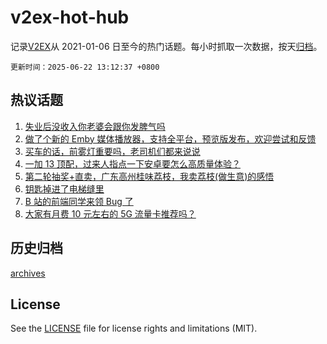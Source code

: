 # v2ex-hot-hub

 记录[V2EX](https://www.v2ex.com/)从 2021-01-06 日至今的热门话题。每小时抓取一次数据，按天[归档](archives)。

`更新时间：2025-06-22 13:12:37 +0800`

## 热议话题

1. [失业后没收入你老婆会跟你发脾气吗](https://www.v2ex.com/t/1140098)
1. [做了个新的 Emby 媒体播放器，支持全平台，预览版发布，欢迎尝试和反馈](https://www.v2ex.com/t/1140115)
1. [买车的话，前雾灯重要吗，老司机们都来说说](https://www.v2ex.com/t/1140102)
1. [一加 13 顶配，过来人指点一下安卓要怎么高质量体验？](https://www.v2ex.com/t/1140146)
1. [第二轮抽奖+直卖，广东高州桂味荔枝，我卖荔枝(做生意)的感悟](https://www.v2ex.com/t/1140203)
1. [钥匙掉进了电梯缝里](https://www.v2ex.com/t/1140189)
1. [B 站的前端同学来领 Bug 了](https://www.v2ex.com/t/1140113)
1. [大家有月费 10 元左右的 5G 流量卡推荐吗？](https://www.v2ex.com/t/1140106)

## 历史归档

[archives](archives)

## License

See the [LICENSE](LICENSE) file for license rights and limitations (MIT).

